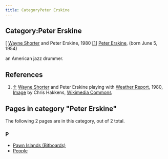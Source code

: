 ```yaml
---
title: CategoryPeter Erskine
---
```

## Category:Peter Erskine



\[ [Wayne Shorter](Category:Wayne_Shorter "Category:Wayne Shorter") and Peter Erskine, 1980 <a id="cite-note-1" href="#cite-ref-1">[1]</a>
[Peter Erskine](https://en.wikipedia.org/wiki/Peter_Erskine), (born June 5, 1954)

an American jazz drummer.

## References

1. <a id="cite-ref-1" href="#cite-note-1">↑</a> [Wayne Shorter](Category:Wayne_Shorter "Category:Wayne Shorter") and Peter Erskine playing with [Weather Report](Category:Weather_Report "Category:Weather Report"), 1980, [Image](https://www.flickr.com/photos/chris_hakkens/4635911785/in/set-72157624128078190/) by Chris Hakkens, [Wikimedia Commons](https://en.wikipedia.org/wiki/Wikimedia_Commons)

## Pages in category "Peter Erskine"

The following 2 pages are in this category, out of 2 total.

### P

- [Pawn Islands (Bitboards)](</Pawn_Islands_(Bitboards)> "Pawn Islands (Bitboards)")
- [People](People "People")

